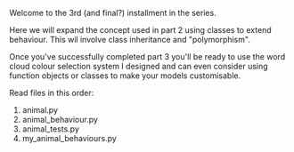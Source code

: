 Welcome to the 3rd (and final?) installment in the series.

Here we will expand the concept used in part 2 using classes to extend behaviour.
This wil involve class inheritance and "polymorphism".

Once you've successfully completed part 3 you'll be ready to use the word cloud
colour selection system I designed and can even consider using function objects or classes
to make your models customisable.

Read files in this order:

1. animal.py
2. animal_behaviour.py
3. animal_tests.py
4. my_animal_behaviours.py
